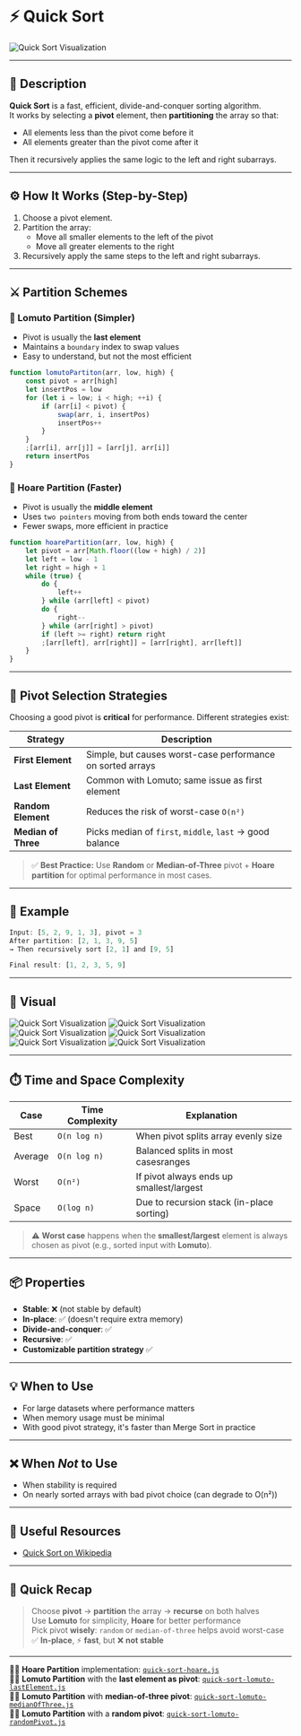 # ⚡ Quick Sort

![Quick Sort Visualization](./images/quick-sort.jpg)

---

## 📌 Description

**Quick Sort** is a fast, efficient, divide-and-conquer sorting algorithm.  
It works by selecting a **pivot** element, then **partitioning** the array so that:

- All elements less than the pivot come before it
- All elements greater than the pivot come after it

Then it recursively applies the same logic to the left and right subarrays.

---

## ⚙️ How It Works (Step-by-Step)

1. Choose a pivot element.
2. Partition the array:
   - Move all smaller elements to the left of the pivot
   - Move all greater elements to the right
3. Recursively apply the same steps to the left and right subarrays.

---

## ⚔️ Partition Schemes

### 🔸 Lomuto Partition (Simpler)

- Pivot is usually the **last element**
- Maintains a `boundary` index to swap values
- Easy to understand, but not the most efficient

```js
function lomutoPartiton(arr, low, high) {
	const pivot = arr[high]
	let insertPos = low
	for (let i = low; i < high; ++i) {
		if (arr[i] < pivot) {
			swap(arr, i, insertPos)
			insertPos++
		}
	}
	;[arr[i], arr[j]] = [arr[j], arr[i]]
	return insertPos
}
```

### 🔹 Hoare Partition (Faster)

- Pivot is usually the **middle element**
- Uses `two pointers` moving from both ends toward the center
- Fewer swaps, more efficient in practice

```js
function hoarePartition(arr, low, high) {
	let pivot = arr[Math.floor((low + high) / 2)]
	let left = low - 1
	let right = high + 1
	while (true) {
		do {
			left++
		} while (arr[left] < pivot)
		do {
			right--
		} while (arr[right] > pivot)
		if (left >= right) return right
		;[arr[left], arr[right]] = [arr[right], arr[left]]
	}
}
```

---

## 🎯 Pivot Selection Strategies

Choosing a good pivot is **critical** for performance. Different strategies exist:

| Strategy            | Description                                                |
| ------------------- | ---------------------------------------------------------- |
| **First Element**   | Simple, but causes worst-case performance on sorted arrays |
| **Last Element**    | Common with Lomuto; same issue as first element            |
| **Random Element**  | Reduces the risk of worst-case `O(n²)`                     |
| **Median of Three** | Picks median of `first`, `middle`, `last` → good balance   |

> ✅ **Best Practice:** Use **Random** or **Median-of-Three** pivot + **Hoare partition** for optimal performance in most cases.

---

## 🧠 Example

```js
Input: [5, 2, 9, 1, 3], pivot = 3
After partition: [2, 1, 3, 9, 5]
→ Then recursively sort [2, 1] and [9, 5]

Final result: [1, 2, 3, 5, 9]
```

---

## 🎨 Visual

![Quick Sort Visualization](./images/quick-sort-1.png)
![Quick Sort Visualization](./images/quick-sort-2.png)
![Quick Sort Visualization](./images/quick-sort-3.png)
![Quick Sort Visualization](./images/quick-sort-4.png)
![Quick Sort Visualization](./images/quick-sort-5.png)
![Quick Sort Visualization](./images/quick-sort-6.png)

---

## ⏱️ Time and Space Complexity

| Case    | Time Complexity | Explanation                               |
| ------- | --------------- | ----------------------------------------- |
| Best    | `O(n log n)`    | When pivot splits array evenly size       |
| Average | `O(n log n)`    | Balanced splits in most casesranges       |
| Worst   | `O(n²)`         | If pivot always ends up smallest/largest  |
| Space   | `O(log n)`      | Due to recursion stack (in-place sorting) |

> ⚠️ **Worst case** happens when the **smallest/largest** element is always chosen as pivot (e.g., sorted input with **Lomuto**).

---

## 📦 Properties

- **Stable**: ❌ (not stable by default)
- **In-place**: ✅ (doesn't require extra memory)
- **Divide-and-conquer**: ✅
- **Recursive**: ✅
- **Customizable partition strategy** ✅

---

## 💡 When to Use

- For large datasets where performance matters
- When memory usage must be minimal
- With good pivot strategy, it's faster than Merge Sort in practice

---

## ❌ When _Not_ to Use

- When stability is required
- On nearly sorted arrays with bad pivot choice (can degrade to O(n²))

---

## 🔗 Useful Resources

- [Quick Sort on Wikipedia](https://en.wikipedia.org/wiki/Quicksort)

---

## 🧠 Quick Recap

> Choose **pivot** → **partition** the array → **recurse** on both halves  
> Use **Lomuto** for simplicity, **Hoare** for better performance  
> Pick pivot **wisely**: `random` or `median-of-three` helps avoid worst-case  
> ✅ **In-place**, ⚡ **fast**, but ❌ **not stable**

---

👨‍💻 **Hoare Partition** implementation: [`quick-sort-hoare.js`](./quick-sort-hoare.js)  
👨‍💻 **Lomuto Partition** with the **last element as pivot**: [`quick-sort-lomuto-lastElement.js`](./quick-sort-lomuto-lastElement.js)  
👨‍💻 **Lomuto Partition** with **median-of-three pivot**: [`quick-sort-lomuto-medianOfThree.js`](./quick-sort-lomuto-medianOfThree.js)  
👨‍💻 **Lomuto Partition** with a **random pivot**: [`quick-sort-lomuto-randomPivot.js`](./quick-sort-lomuto-randomPivot.js)
